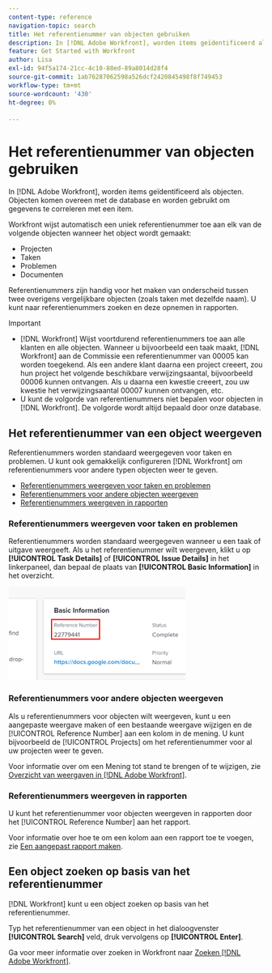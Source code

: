 ```yaml
---
content-type: reference
navigation-topic: search
title: Het referentienummer van objecten gebruiken
description: In [!DNL Adobe Workfront], worden items geïdentificeerd als objecten. Objecten komen overeen met de database en worden gebruikt om gegevens te correleren met een item. Referentienummers zijn handig voor het maken van onderscheid tussen twee overigens vergelijkbare objecten (zoals taken met dezelfde naam). U kunt naar referentienummers zoeken en deze opnemen in rapporten.
feature: Get Started with Workfront
author: Lisa
exl-id: 94f5a174-21cc-4c10-88ed-89a8014d28f4
source-git-commit: 1ab76287062598a526dcf2420845498f8f749453
workflow-type: tm+mt
source-wordcount: '430'
ht-degree: 0%

---
```


# Het referentienummer van objecten gebruiken

In [!DNL Adobe Workfront], worden items geïdentificeerd als objecten. Objecten komen overeen met de database en worden gebruikt om gegevens te correleren met een item.

Workfront wijst automatisch een uniek referentienummer toe aan elk van de volgende objecten wanneer het object wordt gemaakt:

* Projecten
* Taken
* Problemen
* Documenten

Referentienummers zijn handig voor het maken van onderscheid tussen twee overigens vergelijkbare objecten (zoals taken met dezelfde naam). U kunt naar referentienummers zoeken en deze opnemen in rapporten.

>[!IMPORTANT]
>
>* [!DNL Workfront] Wijst voortdurend referentienummers toe aan alle klanten en alle objecten. Wanneer u bijvoorbeeld een taak maakt, [!DNL Workfront] aan de Commissie een referentienummer van 00005 kan worden toegekend. Als een andere klant daarna een project creeert, zou hun project het volgende beschikbare verwijzingsaantal, bijvoorbeeld 00006 kunnen ontvangen. Als u daarna een kwestie creeert, zou uw kwestie het verwijzingsaantal 00007 kunnen ontvangen, etc.
>* U kunt de volgorde van referentienummers niet bepalen voor objecten in [!DNL Workfront]. De volgorde wordt altijd bepaald door onze database.
>




## Het referentienummer van een object weergeven

Referentienummers worden standaard weergegeven voor taken en problemen. U kunt ook gemakkelijk configureren [!DNL Workfront] om referentienummers voor andere typen objecten weer te geven.

* [Referentienummers weergeven voor taken en problemen](#view-reference-numbers-for-tasks-and-issues)
* [Referentienummers voor andere objecten weergeven](#view-reference-numbers-for-other-objects)
* [Referentienummers weergeven in rapporten](#view-reference-numbers-in-reports)

### Referentienummers weergeven voor taken en problemen

Referentienummers worden standaard weergegeven wanneer u een taak of uitgave weergeeft.  Als u het referentienummer wilt weergeven, klikt u op **[!UICONTROL Task Details]** of **[!UICONTROL Issue Details]** in het linkerpaneel, dan bepaal de plaats van **[!UICONTROL Basic Information]** in het overzicht.

![](assets/reference-number-nwe-350x184.png)

### Referentienummers voor andere objecten weergeven

Als u referentienummers voor objecten wilt weergeven, kunt u een aangepaste weergave maken of een bestaande weergave wijzigen en de [!UICONTROL Reference Number] aan een kolom in de mening. U kunt bijvoorbeeld de [!UICONTROL Projects] om het referentienummer voor al uw projecten weer te geven.

Voor informatie over om een Mening tot stand te brengen of te wijzigen, zie [Overzicht van weergaven in [!DNL Adobe Workfront]](../../../reports-and-dashboards/reports/reporting-elements/views-overview.md).

### Referentienummers weergeven in rapporten

U kunt het referentienummer voor objecten weergeven in rapporten door het [!UICONTROL Reference Number] aan het rapport.

Voor informatie over hoe te om een kolom aan een rapport toe te voegen, zie [Een aangepast rapport maken](../../../reports-and-dashboards/reports/creating-and-managing-reports/create-custom-report.md).

## Een object zoeken op basis van het referentienummer

[!DNL Workfront] kunt u een object zoeken op basis van het referentienummer.

Typ het referentienummer van een object in het dialoogvenster **[!UICONTROL Search]** veld, druk vervolgens op **[!UICONTROL Enter]**.

Ga voor meer informatie over zoeken in Workfront naar [Zoeken [!DNL Adobe Workfront]](../../../workfront-basics/navigate-workfront/search/search-workfront.md).
